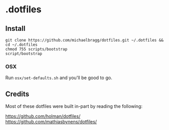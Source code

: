 # .dotfiles

## Install

```
git clone https://github.com/michaelbragg/dotfiles.git ~/.dotfiles && cd ~/.dotfiles
chmod 755 scripts/bootstrap
script/bootstrap
```

### OSX

Run `osx/set-defaults.sh` and you'll be good to go.

## Credits

Most of these dotfiles were built in-part by reading the following:

https://github.com/holman/dotfiles/
https://github.com/mathiasbynens/dotfiles/
